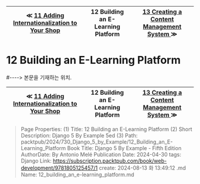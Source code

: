 
| ≪ [ 11 Adding Internationalization to Your Shop ](/packtpub/2024/730_Django_5_by_Example/11_Adding_Internationalization_to_Your_Shop) | 12 Building an E-Learning Platform | [ 13 Creating a Content Management System ](/packtpub/2024/730_Django_5_by_Example/13_Creating_a_Content_Management_System) ≫ |
|:----:|:----:|:----:|

# 12 Building an E-Learning Platform
#----> 본문을 기재하는 위치.



| ≪ [ 11 Adding Internationalization to Your Shop ](/packtpub/2024/730_Django_5_by_Example/11_Adding_Internationalization_to_Your_Shop) | 12 Building an E-Learning Platform | [ 13 Creating a Content Management System ](/packtpub/2024/730_Django_5_by_Example/13_Creating_a_Content_Management_System) ≫ |
|:----:|:----:|:----:|

> Page Properties:
> (1) Title: 12 Building an E-Learning Platform
> (2) Short Description: Django 5 By Example 5ed
> (3) Path: packtpub/2024/730_Django_5_by_Example/12_Building_an_E-Learning_Platform
> Book Title: Django 5 By Example - Fifth Edition
> AuthorDate: By Antonio Melé Publication Date: 2024-04-30
> tags: Django
> Link: https://subscription.packtpub.com/book/web-development/9781805125457/1
> create: 2024-08-13 화 13:49:12
> .md Name: 12_building_an_e-learning_platform.md


